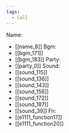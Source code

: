 ```yaml
---
tags:
  - Call
---
```

Name:
- [[name_8]]
Bgm:
- [[bgm_171]]
- [[bgm_183]]
Party:
- [[party_0]]
Sound:
- [[sound_115]]
- [[sound_136]]
- [[sound_143]]
- [[sound_156]]
- [[sound_172]]
- [[sound_187]]
- [[sound_39]]
Fn:
- [[e1111_function17]]
- [[e1111_function20]]
